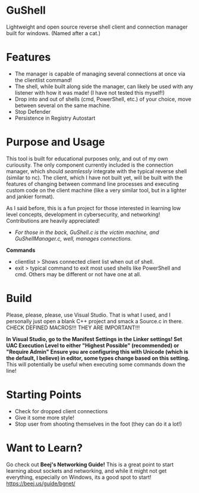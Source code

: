 # GuShell
Lightweight and open source reverse shell client and connection manager built for windows. (Named after a cat.)
# Features
- The manager is capable of managing several connections at once via the clientlist command!
- The shell, while built along side the manager, can likely be used with any listener with how it was made! (I have not tested this myself!)
- Drop into and out of shells (cmd, PowerShell, etc.) of your choice, move between several on the same machine.
- Stop Defender
- Persistence in Registry Autostart
# Purpose and Usage
This tool is built for educational purposes only, and out of my own curiousity. The only component currently included is the connection manager,
which should *seamlessly* integrate with the typical reverse shell (similar to nc). The client, which I have not built yet, will be built with the features
of changing between command line processes and executing custom code on the client machine (like a very similar tool, but in a lighter and jankier format).

As I said before, this is a fun project for those interested in learning low level concepts, development in cybersecurity, and networking! Contributions are heavily appreciated!

 * *For those in the back, GuShell.c is the victim machine, and GuShellManager.c, well, manages connections.*

**Commands**
- clientlist > Shows connected client list when out of shell.
- exit > typical command to exit most used shells like PowerShell and cmd. Others may be different or not have one at all.
# Build
Please, please, please, use Visual Studio. That is what I used, and I personally just open a blank C++ project and smack a Source.c in there.
CHECK DEFINED MACROS!!! THEY ARE IMPORTANT!!!

**In Visual Studio, go to the Manifest Settings in the Linker settings! Set UAC Execution Level to either "Highest Possible" (recommended) or "Require Admin"**
**Ensure you are configuring this with Unicode (which is the default, I believe) in editor, some types change based on this setting.**
This will potentially be useful when executing some commands down the line!
# Starting Points
- Check for dropped client connections
- Give it some more style!
- Stop user from shooting themselves in the foot (they can do it a lot!)
# Want to Learn?
Go check out **Beej's Networking Guide!** This is a great point to start learning about sockets and networking,
and while it might not get everything, especially on Windows, its a good spot to start!
https://beej.us/guide/bgnet/
